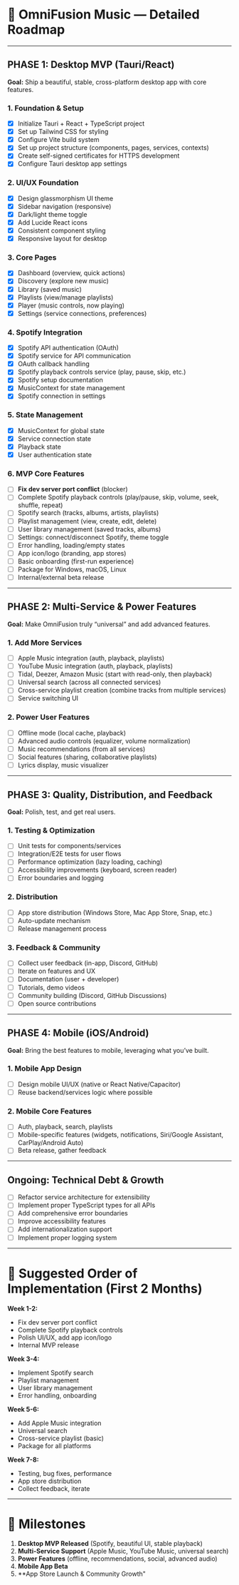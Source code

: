 # 🎯 OmniFusion Music — Detailed Roadmap

---

## PHASE 1: Desktop MVP (Tauri/React)
**Goal:** Ship a beautiful, stable, cross-platform desktop app with core features.

### 1. Foundation & Setup
- [x] Initialize Tauri + React + TypeScript project
- [x] Set up Tailwind CSS for styling
- [x] Configure Vite build system
- [x] Set up project structure (components, pages, services, contexts)
- [x] Create self-signed certificates for HTTPS development
- [x] Configure Tauri desktop app settings

### 2. UI/UX Foundation
- [x] Design glassmorphism UI theme
- [x] Sidebar navigation (responsive)
- [x] Dark/light theme toggle
- [x] Add Lucide React icons
- [x] Consistent component styling
- [x] Responsive layout for desktop

### 3. Core Pages
- [x] Dashboard (overview, quick actions)
- [x] Discovery (explore new music)
- [x] Library (saved music)
- [x] Playlists (view/manage playlists)
- [x] Player (music controls, now playing)
- [x] Settings (service connections, preferences)

### 4. Spotify Integration
- [x] Spotify API authentication (OAuth)
- [x] Spotify service for API communication
- [x] OAuth callback handling
- [x] Spotify playback controls service (play, pause, skip, etc.)
- [x] Spotify setup documentation
- [x] MusicContext for state management
- [x] Spotify connection in settings

### 5. State Management
- [x] MusicContext for global state
- [x] Service connection state
- [x] Playback state
- [x] User authentication state

### 6. MVP Core Features
- [ ] **Fix dev server port conflict** (blocker)
- [ ] Complete Spotify playback controls (play/pause, skip, volume, seek, shuffle, repeat)
- [ ] Spotify search (tracks, albums, artists, playlists)
- [ ] Playlist management (view, create, edit, delete)
- [ ] User library management (saved tracks, albums)
- [ ] Settings: connect/disconnect Spotify, theme toggle
- [ ] Error handling, loading/empty states
- [ ] App icon/logo (branding, app stores)
- [ ] Basic onboarding (first-run experience)
- [ ] Package for Windows, macOS, Linux
- [ ] Internal/external beta release

---

## PHASE 2: Multi-Service & Power Features
**Goal:** Make OmniFusion truly “universal” and add advanced features.

### 1. Add More Services
- [ ] Apple Music integration (auth, playback, playlists)
- [ ] YouTube Music integration (auth, playback, playlists)
- [ ] Tidal, Deezer, Amazon Music (start with read-only, then playback)
- [ ] Universal search (across all connected services)
- [ ] Cross-service playlist creation (combine tracks from multiple services)
- [ ] Service switching UI

### 2. Power User Features
- [ ] Offline mode (local cache, playback)
- [ ] Advanced audio controls (equalizer, volume normalization)
- [ ] Music recommendations (from all services)
- [ ] Social features (sharing, collaborative playlists)
- [ ] Lyrics display, music visualizer

---

## PHASE 3: Quality, Distribution, and Feedback
**Goal:** Polish, test, and get real users.

### 1. Testing & Optimization
- [ ] Unit tests for components/services
- [ ] Integration/E2E tests for user flows
- [ ] Performance optimization (lazy loading, caching)
- [ ] Accessibility improvements (keyboard, screen reader)
- [ ] Error boundaries and logging

### 2. Distribution
- [ ] App store distribution (Windows Store, Mac App Store, Snap, etc.)
- [ ] Auto-update mechanism
- [ ] Release management process

### 3. Feedback & Community
- [ ] Collect user feedback (in-app, Discord, GitHub)
- [ ] Iterate on features and UX
- [ ] Documentation (user + developer)
- [ ] Tutorials, demo videos
- [ ] Community building (Discord, GitHub Discussions)
- [ ] Open source contributions

---

## PHASE 4: Mobile (iOS/Android)
**Goal:** Bring the best features to mobile, leveraging what you’ve built.

### 1. Mobile App Design
- [ ] Design mobile UI/UX (native or React Native/Capacitor)
- [ ] Reuse backend/services logic where possible

### 2. Mobile Core Features
- [ ] Auth, playback, search, playlists
- [ ] Mobile-specific features (widgets, notifications, Siri/Google Assistant, CarPlay/Android Auto)
- [ ] Beta release, gather feedback

---

## Ongoing: Technical Debt & Growth
- [ ] Refactor service architecture for extensibility
- [ ] Implement proper TypeScript types for all APIs
- [ ] Add comprehensive error boundaries
- [ ] Improve accessibility features
- [ ] Add internationalization support
- [ ] Implement proper logging system

---

# 📅 Suggested Order of Implementation (First 2 Months)

**Week 1-2:**  
- Fix dev server port conflict  
- Complete Spotify playback controls  
- Polish UI/UX, add app icon/logo  
- Internal MVP release

**Week 3-4:**  
- Implement Spotify search  
- Playlist management  
- User library management  
- Error handling, onboarding

**Week 5-6:**  
- Add Apple Music integration  
- Universal search  
- Cross-service playlist (basic)  
- Package for all platforms

**Week 7-8:**  
- Testing, bug fixes, performance  
- App store distribution  
- Collect feedback, iterate

---

# 🏁 Milestones

1. **Desktop MVP Released** (Spotify, beautiful UI, stable playback)
2. **Multi-Service Support** (Apple Music, YouTube Music, universal search)
3. **Power Features** (offline, recommendations, social, advanced audio)
4. **Mobile App Beta**
5. **App Store Launch & Community Growth" 